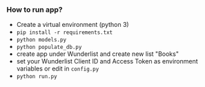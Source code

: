 ### How to run app?

* Create a virtual environment (python 3)
* `pip install -r requirements.txt`
* `python models.py`
* `python populate_db.py`
* create app under Wunderlist and create new list "Books"
* set your Wunderlist Client ID and Access Token as environment variables or edit in `config.py`  
* `python run.py`
